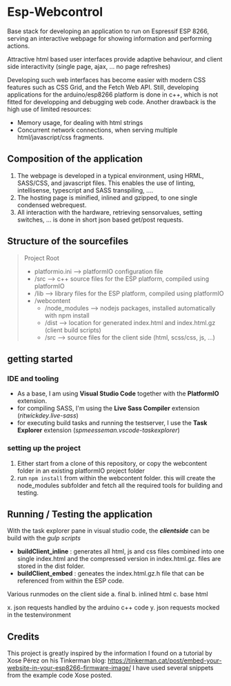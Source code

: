 # Esp-Webcontrol
Base stack for developing an application to run on Espressif ESP 8266, serving an interactive webpage for showing information and performing actions.

Attractive html based user interfaces provide adaptive behaviour, and client side interactivity (single page, ajax, ... no page refreshes)

Developing such web interfaces has become easier with modern CSS features such as CSS Grid, and the Fetch Web API.
Still, developing applications for the arduino/esp8266 platform is done in c++, which is not fitted for developping and debugging web code. 
Another drawback is the high use of limited resources: 
- Memory usage, for dealing with html strings
- Concurrent network connections, when serving multiple html/javascript/css fragments. 

## Composition of the application
1. The webpage is developed in a typical environment, using HRML, SASS/CSS, and javascript files. This enables the use of linting, intellisense, typescript and SASS transpiling, ....
2. The hosting page is minified, inlined and gzipped, to one single condensed webrequest.
3. All interaction with the hardware, retrieving sensorvalues, setting switches, ... is done in short json based get/post requests.

## Structure of the sourcefiles

> Project Root
> - platformio.ini --> platformIO configuration file<br>
> - /src --> c++ source files for the ESP platform, compiled using platformIO<br>
> - /lib --> library files for the ESP platform, compiled using platformIO<br>
> - /webcontent<br>
>     - /node_modules --> nodejs packages, installed automatically with npm install<br>
>     - /dist --> location for generated index.html and index.html.gz (client build scripts)<br>
>     - /src --> source files for the client side (html, scss/css, js, ...)<br>


## getting started
### IDE and tooling
- As a base, I am using **Visual Studio Code** together with the **PlatformIO** extension.
- for compiling SASS, I'm using the **Live Sass Compiler** extension (*ritwickdey.live-sass*)
- for executing build tasks and running the testserver, I use the **Task Explorer** extension (*spmeesseman.vscode-taskexplorer*)

### setting up the project
1. Either start from a clone of this repository, or copy the webcontent folder in an existing platformIO project folder
2. run ```npm install``` from within the webcontent folder. this will create the node_modules subfolder and fetch all the required tools for building and testing.

## Running / Testing the application

With the task explorer pane in visual studio code, the ___clientside___ can be build with the _gulp scripts_
- **buildClient_inline** : generates all html, js and css files combined into one single index.html and the compressed version in index.html.gz. files are stored in the dist folder.
- **buildClient_embed** : geneates the index.html.gz.h file that can be referenced from within the ESP code.

Various runmodes on the client side
a. final 
b. inlined html
c. base html

x. json requests handled by the arduino c++ code
y. json requests mocked in the testenvironment

## Credits
This project is greatly inspired by the information I found on a tutorial by Xose Pérez on his Tinkerman blog:
 https://tinkerman.cat/post/embed-your-website-in-your-esp8266-firmware-image/
I have used several snippets from the example code Xose posted. 
